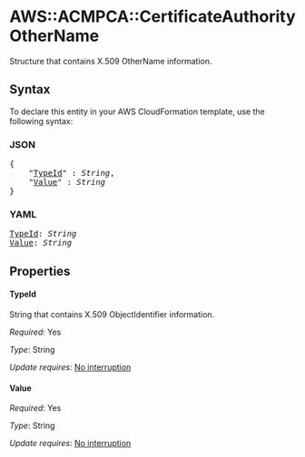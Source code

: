 # AWS::ACMPCA::CertificateAuthority OtherName

Structure that contains X.509 OtherName information.

## Syntax

To declare this entity in your AWS CloudFormation template, use the following syntax:

### JSON

<pre>
{
    "<a href="#typeid" title="TypeId">TypeId</a>" : <i>String</i>,
    "<a href="#value" title="Value">Value</a>" : <i>String</i>
}
</pre>

### YAML

<pre>
<a href="#typeid" title="TypeId">TypeId</a>: <i>String</i>
<a href="#value" title="Value">Value</a>: <i>String</i>
</pre>

## Properties

#### TypeId

String that contains X.509 ObjectIdentifier information.

_Required_: Yes

_Type_: String

_Update requires_: [No interruption](https://docs.aws.amazon.com/AWSCloudFormation/latest/UserGuide/using-cfn-updating-stacks-update-behaviors.html#update-no-interrupt)

#### Value

_Required_: Yes

_Type_: String

_Update requires_: [No interruption](https://docs.aws.amazon.com/AWSCloudFormation/latest/UserGuide/using-cfn-updating-stacks-update-behaviors.html#update-no-interrupt)
